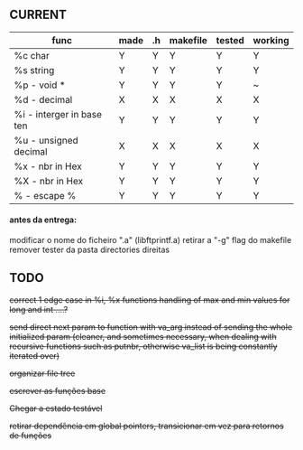 
## CURRENT


|	func | made | .h | makefile | tested | working |
| --- | --- | --- | --- | --- | --- |
| %c char	| Y | Y | Y | Y | Y |
| %s string	| Y | Y | Y | Y | Y |
| %p - void * | Y | Y | Y | Y | ~ |
| %d - decimal	| X | X | X | X | X |
| %i - interger in base ten	| Y | Y | Y | Y | Y |
| %u - unsigned decimal	| X | X | X | X | X |
| %x - nbr in Hex	| Y | Y | Y | Y | Y |
| %X - nbr in Hex	| Y | Y | Y | Y | Y |
| % - escape %		| Y | Y | Y | Y | Y |

#### antes da entrega: 
modificar o nome do ficheiro ".a"
(libftprintf.a)
retirar a "-g" flag do makefile 
remover tester da pasta
directories direitas


## TODO
~~correct 1 edge case in %i, %x functions handling of max and min values for long and int ....?~~

~~send direct next param to function with va_arg instead of sending the whole initialized param (cleaner, and sometimes necessary, when dealing with recursive functions such as putnbr, otherwise va_list is being constantly iterated over)~~

~~organizar file tree~~

~~escrever as funções base~~

~~Chegar a estado testável~~

~~retirar dependência em global pointers, transicionar em vez para retornos de funções~~
